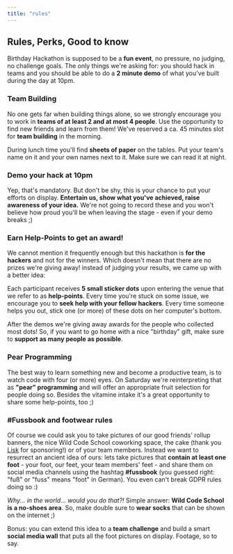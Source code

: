 ```yaml
---
title: "rules"
---
```


## Rules, Perks, Good to know

Birthday Hackathon is supposed to be a **fun event**, no pressure, no judging, no challenge goals. The only things we're asking for: you should hack in teams and you should be able to do a **2 minute demo** of what you've built during the day at 10pm.

### Team Building

No one gets far when building things alone, so we strongly encourage you to work in **teams of at least 2 and at most 4 people**. Use the opportunity to find new friends and learn from them! We've reserved a ca. 45 minutes slot for **team building** in the morning.

During lunch time you'll find **sheets of paper** on the tables. Put your team's name on it and your own names next to it. Make sure we can read it at night. 

### Demo your hack at 10pm

Yep, that's mandatory. But don't be shy, this is your chance to put your efforts on display. **Entertain us, show what you've achieved, raise awareness of your idea.** We're not going to record these and you won't believe how proud you'll be when leaving the stage - even if your demo breaks ;) 

### Earn Help-Points to get an award!

We cannot mention it frequently enough but this hackathon is **for the hackers** and not for the winners. Which doesn't mean that there are no prizes we're giving away! instead of judging your results, we came up with a better idea:

Each participant receives **5 small sticker dots** upon entering the venue that we refer to as **help-points**. Every time you're stuck on some issue, we encourage you to **seek help with your fellow hackers**. Every time someone helps you out, stick one (or more) of these dots on her computer's bottom. 

After the demos we're giving away awards for the people who collected most dots! So, if you want to go home with a nice "birthday" gift, make sure to **support as many people as possible**.

### Pear Programming

The best way to learn something new and become a productive team, is to watch code with four (or more) eyes. On Saturday we're reinterpreting that as **"pear" programming** and will offer an appropriate fruit selection for people doing so. Besides the vitamine intake it's a great opportunity to share some help-points, too ;)

### #Fussbook and footwear rules

Of course we could ask you to take pictures of our good friends' rollup banners, the nice Wild Code School coworking space, the cake (thank you [Lisk](https://lisk.io) for sponsoring!) or of your team members. Instead we want to resurrect an ancient idea of ours: lets take pictures that **contain at least one foot** - your foot, our feet, your team members' feet - and share them on social media channels using the hashtag **#fussbook** (you guessed right: "fuß" or "fuss" means "foot" in German). You even can't break GDPR rules doing so :) 

*Why... in the world... would you do that?!* Simple answer: **Wild Code School is a no-shoes area**. So, make double sure to **wear socks** that can be shown on the internet ;)

Bonus: you can extend this idea to a **team challenge** and build a smart **social media wall** that puts all the foot pictures on display. Footage, so to say.




